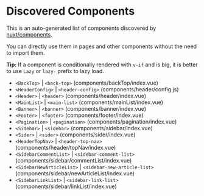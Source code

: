 # Discovered Components

This is an auto-generated list of components discovered by [nuxt/components](https://github.com/nuxt/components).

You can directly use them in pages and other components without the need to import them.

**Tip:** If a component is conditionally rendered with `v-if` and is big, it is better to use `Lazy` or `lazy-` prefix to lazy load.

- `<BackTop>` | `<back-top>` (components/backTop/index.vue)
- `<HeaderConfig>` | `<header-config>` (components/header/config.js)
- `<Header>` | `<header>` (components/header/index.vue)
- `<MainList>` | `<main-list>` (components/mainList/index.vue)
- `<Banner>` | `<banner>` (components/banner/index.vue)
- `<Footer>` | `<footer>` (components/footer/index.vue)
- `<Pagination>` | `<pagination>` (components/pagination/index.vue)
- `<Sidebar>` | `<sidebar>` (components/sidebar/index.vue)
- `<Sider>` | `<sider>` (components/sider/index.vue)
- `<HeaderTopNav>` | `<header-top-nav>` (components/header/topNav/index.vue)
- `<SidebarCommentList>` | `<sidebar-comment-list>` (components/sidebar/commentList/index.vue)
- `<SidebarNewArticleList>` | `<sidebar-new-article-list>` (components/sidebar/newArticleList/index.vue)
- `<SidebarLinkList>` | `<sidebar-link-list>` (components/sidebar/linkList/index.vue)
